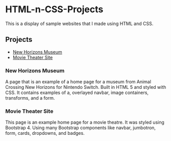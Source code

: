 # HTML-n-CSS-Projects
This is a display of sample websites that I made using HTML and CSS.
## Projects
- [New Horizons Museum](Project)
- [Movie Theater Site](bootstrap4_project)
### New Horizons Museum
A page that is an example of a home page for a museum from Animal Crossing New Horizons for Nintendo Switch. Built in HTML 5 and styled with CSS. It contains examples of a, overlayed navbar, image containers, transforms, and a form.
### Movie Theater Site
This page is an example home page for a movie theatre. It was styled using Bootstrap 4. Using many Bootstrap components like navbar, jumbotron, form, cards, dropdowns, and badges.
